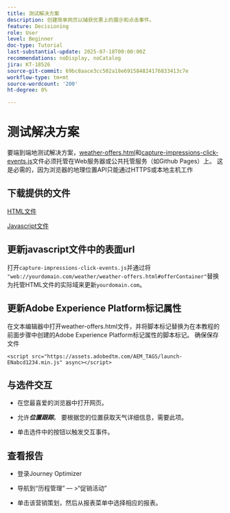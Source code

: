 ```yaml
---
title: 测试解决方案
description: 创建简单网页以捕获优惠上的展示和点击事件。
feature: Decisioning
role: User
level: Beginner
doc-type: Tutorial
last-substantial-update: 2025-07-18T00:00:00Z
recommendations: noDisplay, noCatalog
jira: KT-18526
source-git-commit: 69bc8aace3cc502a18e691584824176833413c7e
workflow-type: tm+mt
source-wordcount: '200'
ht-degree: 0%

---
```


# 测试解决方案

要端到端地测试解决方案，[weather-offers.html](assets/weather-offers.html)和[capture-impressions-click-events.js](assets/capture-impressions-click-events.js)文件必须托管在Web服务器或公共托管服务（如Github Pages）上。 这是必需的，因为浏览器的地理位置API只能通过HTTPS或本地主机工作

## 下载提供的文件

[HTML文件](assets/weather-offers.html)

[Javascript文件](assets/capture-impressions-click-events.js)

## 更新javascript文件中的表面url

打开`capture-impressions-click-events.js`并通过将` "web://yourdomain.com/weather/weather-offers.html#offerContainer"`替换为托管HTML文件的实际域来更新`yourdomain.com`。


## 更新Adobe Experience Platform标记属性

在文本编辑器中打开weather-offers.html文件，并将脚本标记替换为在本教程的前面步骤中创建的Adobe Experience Platform标记属性的脚本标记。 确保保存文件

```
<script src="https://assets.adobedtm.com/AEM_TAGS/launch-ENabcd1234.min.js" async></script>
```

## 与选件交互

- 在您最喜爱的浏览器中打开网页。

- 允许&#x200B;_&#x200B;**位置跟踪**&#x200B;_。 要根据您的位置获取天气详细信息，需要此项。

- 单击选件中的按钮以触发交互事件。

## 查看报告

- 登录Journey Optimizer

- 导航到“历程管理” — >“促销活动”

- 单击该营销策划，然后从报表菜单中选择相应的报表。
